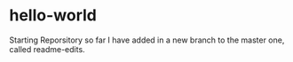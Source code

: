 # hello-world
Starting Reporsitory
so far I have added in a new branch to the master one, called readme-edits. 
